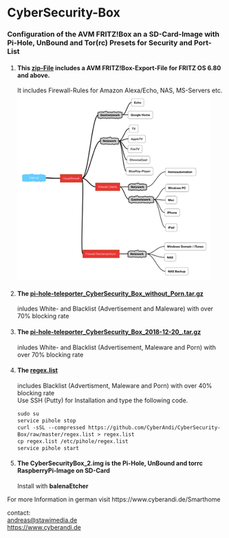 # CyberSecurity-Box
<p>
<h3>Configuration of the AVM FRITZ!Box an a SD-Card-Image with Pi-Hole, UnBound and Tor(rc) Presets for Security and Port-List</h3>
</p><p>
<ol>
<li value="1"><h4>This <a href="https://github.com/CyberAndi/CyberSecurity-Box/blob/master/CyberSecurityBox.zip">zip-File</a> includes a AVM FRITZ!Box-Export-File for FRITZ OS 6.80 and above.</h4>
It includes Firewall-Rules for Amazon 
Alexa/Echo, NAS, MS-Servers etc.
<br>
<img src="Schema.PNG" width="450px"></img>

</li>
<li>
<h4>The <a href="https://github.com/CyberAndi/CyberSecurity-Box/blob/master/pi-hole-teleporter_CyberSecurity_Box_without_Porn.tar.gz">pi-hole-teleporter_CyberSecurity_Box_without_Porn.tar.gz</a></h4> inludes White- and Blacklist (Advertisement and Maleware)
with over 70% blocking rate
</li>
<li>
<h4>The <a href="https://github.com/CyberAndi/CyberSecurity-Box/blob/master/pi-hole-teleporter_CyberSecurity_Box_without_Porn.tar.gz">pi-hole-teleporter_CyberSecurity_Box_2018-12-20_.tar.gz</a></h4> inludes White- and Blacklist (Advertisement, Maleware and Porn)
with over 70% blocking rate
</li><li>
<h4>The <a href="https://github.com/CyberAndi/CyberSecurity-Box/blob/master/regex.list">regex.list</a></h4> includes Blacklist (Advertisment, Maleware and Porn) with over 40% blocking rate<br>
Use SSH (Putty) for Installation and type the following code.
<pre><code>sudo su
service pihole stop
curl -sSL --compressed https://github.com/CyberAndi/CyberSecurity-Box/raw/master/regex.list > regex.list
cp regex.list /etc/pihole/regex.list
service pihole start
</code></pre>
</li><li>
  <h4>The CyberSecurityBox_2.img is the Pi-Hole, UnBound and torrc RaspberryPi-Image on SD-Card</h4> Install with <b>balenaEtcher</b>
</li>
</ol>
For more Information in german visit https://www.cyberandi.de/Smarthome
</p><P>

contact: <br>
andreas@stawimedia.de<br>
https://www.cyberandi.de
</p>
